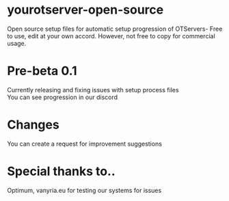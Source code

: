 # yourotserver-open-source
Open source setup files for automatic setup progression of OTServers-
Free to use, edit at your own accord. However, not free to copy for commercial usage.

# Pre-beta 0.1
Currently releasing and fixing issues with setup process files<br>
You can see progression in our discord

# Changes
You can create a request for improvement suggestions

# Special thanks to..
Optimum, vanyria.eu for testing our systems for issues
